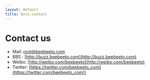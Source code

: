 ```yaml
---
layout: default
title: Docs.contact
---
```


# Contact us

- Mail: root@beebeeto.com
- BBS : [http://buzz.beebeeto.com](http://buzz.beebeeto.com)
- Weibo: [http://weibo.com/beebeeto](http://weibo.com/beebeeto)
- Twitter: [https://twitter.com/beebeeto_com](https://twitter.com/beebeeto_com])
